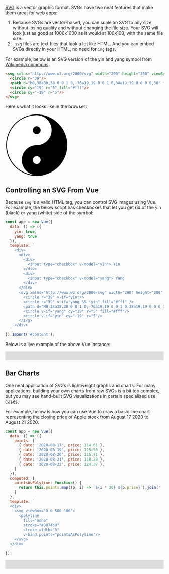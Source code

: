 [SVG](https://developer.mozilla.org/en-US/docs/Web/SVG) is a vector graphic format. SVGs have two neat features that
make them great for web apps:

1. Because SVGs are vector-based, you can scale an SVG to any size without losing quality and without changing the file size. Your SVG will look just as good at 1000x1000 as it would at 100x100, with the same file size.
2. `.svg` files are text files that look a lot like HTML. And you can embed SVGs directly in your HTML, no need for `img` tags.

For example, below is an SVG version of the yin and yang symbol from [Wikimedia commons](https://commons.wikimedia.org/wiki/File:Yin_yang.svg).

```html
<svg xmlns="http://www.w3.org/2000/svg" width="200" height="200" viewBox="-40 -40 80 80">
  <circle r="39"/>
  <path d="M0,38a38,38 0 0 1 0,-76a19,19 0 0 1 0,38a19,19 0 0 0 0,38" fill="#fff"/>
  <circle cy="19" r="5" fill="#fff"/>
  <circle cy="-19" r="5"/>
</svg>
```

Here's what it looks like in the browser:

<svg xmlns="http://www.w3.org/2000/svg" width="200" height="200" viewBox="-40 -40 80 80">
  <circle r="39"/>
  <path d="M0,38a38,38 0 0 1 0,-76a19,19 0 0 1 0,38a19,19 0 0 0 0,38" fill="#fff"/>
  <circle cy="19" r="5" fill="#fff"/>
  <circle cy="-19" r="5"/>
</svg>

Controlling an SVG From Vue
---------------------------

Because `svg` is a valid HTML tag, you can control SVG images using Vue. For example, the below script has checkboxes
that let you get rid of the yin (black) or yang (white) side of the symbol:

```javascript
const app = new Vue({
  data: () => ({
    yin: true,
    yang: true
  }),
  template: `
    <div>
      <div>
        <div>
          <input type="checkbox" v-model="yin"> Yin
        </div>
        <div>
          <input type="checkbox" v-model="yang"> Yang
        </div>
      </div>
      <svg xmlns="http://www.w3.org/2000/svg" width="200" height="200" viewBox="-40 -40 80 80">
        <circle r="39" v-if="yin"/>
        <circle r="39" v-if="yang && !yin" fill="#fff" />
        <path d="M0,38a38,38 0 0 1 0,-76a19,19 0 0 1 0,38a19,19 0 0 0 0,38" fill="#fff" v-if="yang" />
        <circle v-if="yang" cy="19" r="5" fill="#fff"/>
        <circle v-if="yin" cy="-19" r="5"/>
      </svg>
    </div>
  `
}).$mount('#content');
```

Below is a live example of the above Vue instance:

<div style="background-color: #ddd; padding: 1em">
  <div id="yinyang"></div>
</div>
<script src="https://unpkg.com/vue/dist/vue.js"></script>
<script>
const app = new Vue({
  data: () => ({
    yin: true,
    yang: true
  }),
  template: `
    <div>
      <div>
        <div>
          <input type="checkbox" v-model="yin"> Yin
        </div>
        <div>
          <input type="checkbox" v-model="yang"> Yang
        </div>
      </div>
      <svg xmlns="http://www.w3.org/2000/svg" width="200" height="200" viewBox="-40 -40 80 80">
        <circle r="39" v-if="yin"/>
        <circle r="39" v-if="yang && !yin" fill="#fff" />
        <path d="M0,38a38,38 0 0 1 0,-76a19,19 0 0 1 0,38a19,19 0 0 0 0,38" fill="#fff" v-if="yang" />
        <circle v-if="yang" cy="19" r="5" fill="#fff"/>
        <circle v-if="yin" cy="-19" r="5"/>
      </svg>
    </div>
  `
}).$mount('#yinyang');
</script>

Bar Charts
----

One neat application of SVGs is lightweight graphs and charts. For many applications, building your own charts from
raw SVGs is a bit too complex, but you may see hand-built SVG visualizations in certain specialized use cases.

For example, below is how you can use Vue to draw a basic line chart representing the closing price of Apple stock
from August 17 2020 to August 21 2020.

```javascript
const app = new Vue({
  data: () => ({
    points: [
      { date: '2020-08-17', price: 114.61 },
      { date: '2020-08-19', price: 115.56 },
      { date: '2020-08-20', price: 115.71 },
      { date: '2020-08-21', price: 118.28 },
      { date: '2020-08-22', price: 124.37 },
    ]
  }),
  computed: {
    pointsAsPolyline: function() {
      return this.points.map((p, i) => `${i * 20} ${p.price}`).join(' ');
    }
  },
  template: `
  <div>
    <svg viewBox="0 0 500 100">
      <polyline
        fill="none"
        stroke="#0074d9"
        stroke-width="3"
        v-bind:points="pointsAsPolyline"/>
    </svg>
  </div>
  `
});
```

<div style="background-color: #ddd; padding: 1em">
  <div id="chart"></div>
</div>
<script>
new Vue({
  data: () => ({
    points: [
      { date: '2020-08-17', price: 114.61 },
      { date: '2020-08-19', price: 115.56 },
      { date: '2020-08-20', price: 115.71 },
      { date: '2020-08-21', price: 118.28 },
      { date: '2020-08-22', price: 124.37 },
    ]
  }),
  computed: {
    pointsAsPolyline: function() {
      return this.points.map((p, i) => `${i * 40},${(130 - p.price) * 3}`).join(' ');
    }
  },
  template: `
  <div>
    <svg viewBox="0 0 160 50" style="width: 320px; height: 100px; border-left: 1px dashed #232323; border-bottom: 1px dashed #232323">
      <polyline
        fill="none"
        stroke="#0074d9"
        stroke-width="3"
        v-bind:points="pointsAsPolyline"/>
    </svg>
  </div>
  `
}).$mount('#chart');
</script>